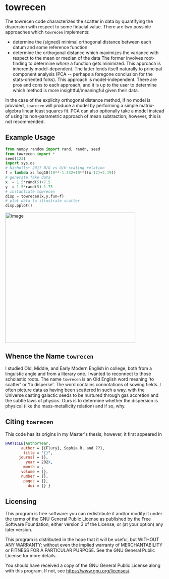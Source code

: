 # towrecen
The towrecen code characterizes the scatter in data by quantifying the dispersion with respect to some fiducial value. There are two possible approaches which `towrecen` implements:
+ determine the (signed) minimal orthogonal distance between each datum and some reference function
+ determine the orthogonal distance which maximizes the variance with respect to the mean or median of the data
The former involves root-finding to determine _where_ a function gets minimized. This approach is inherently model-dependent. The latter lends itself naturally to principal component analysis (PCA -- perhaps a foregone conclusion for the stats-oriented folks). This approach is model-independent. There are pros and cons to each approach, and it is up to the user to determine which method is more insightful/meaningful given their data.

In the case of the explicity orthogonal distance method, if no model is provided, `towrecen` will produce a model by performing a simple matrix-algebra linear least squares fit. PCA can also optionally take a model instead of using its non-parametric approach of mean subtraction; however, this is not recommended.

## Example Usage
``` python
from numpy.random import rand, randn, seed
from towrecen import *
seed(123)
import sys,os
# Nicholls+ 2017 N/O vs O/H scaling relation
f = lambda x: log10(10**-1.732+10**((x-12)+2.19))
# generate fake data
x  = 1.5*rand(5)+7.5
y  = 1.5*rand(5)-1.75
# instantiate towrecen
disp = towrecen(x,y,fun=f)
# plot data to illustrate scatter
disp.pplot()
```
<img width="412" alt="image" src="https://github.com/sflury/towrecen/assets/42982705/13888594-265c-40be-a390-1b2a22c8be3b">

## Whence the Name `towrecen`
I studied Old, Middle, and Early Modern English in college, both from a linguistic angle and from a literary one. I wanted to reconnect to those scholastic roots. The name `towrecen` is an Old English word meaning 'to scatter' or 'to disperse'. The word contains connotations of sowing fields. I often picture data as having been scattered in such a way, with the Universe casting galactic seeds to be nurtured through gas accretion and the subtle laws of physics. Ours is to determine whether the dispersion is physical (like the mass-metallicity relation) and if so, why.

## Citing `towrecen`
This code has its origins in my Master's thesis; however, it first appeared in 

``` bibtex
@ARTICLE{AuthorYear,
       author = {{Flury}, Sophia R. and ??},
        title = "{}",
      journal = {},
         year = 202X,
        month = ,
       volume = {},
       number = {},
        pages = {},
          doi = {} }
```

## Licensing
This program is free software: you can redistribute it and/or modify it under the terms of the GNU General Public License as published by the Free Software Foundation, either version 3 of the License, or (at your option) any later version.

This program is distributed in the hope that it will be useful, but WITHOUT ANY WARRANTY; without even the implied warranty of MERCHANTABILITY or FITNESS FOR A PARTICULAR PURPOSE. See the GNU General Public License for more details.

You should have received a copy of the GNU General Public License along with this program. If not, see <https://www.gnu.org/licenses/>.
